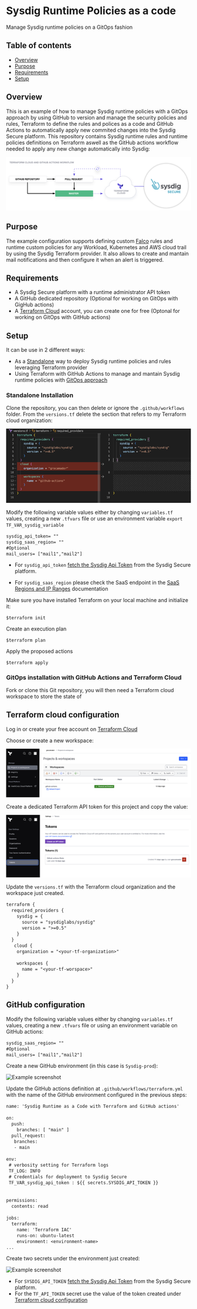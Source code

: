 # Sysdig Runtime Policies as a code
Manage Sysdig runtime policies on a GitOps fashion

## Table of contents
* [Overview](#overview)
* [Purpose](#Purpose)
* [Requirements](#requirements)
* [Setup](#setup)


## Overview
This is an example of how to manage Sysdig runtime policies with a GitOps approach by using GitHub to version and manage the security policies and rules, Terraform to define the rules and polices as a code and GitHub Actions to automatically apply new commited changes into the Sysdig Secure platform.
This repository contains Sysdig runtime rules and runtime policies definitions on Terraform aswell as the GitHub actions workflow needed to apply any new change automatically into Sysdig:

![workflow overview](./img/workflow)

## Purpose
The example configuration supports defining custom [Falco](https://falco.org) rules and runtime custom policies for any Workload, Kubernetes and AWS cloud trail by using the Sysdig Terraform provider. It also allows to create and mantain mail notifications and then configure it when an alert is triggered.

## Requirements
- A Sysdig Secure platform with a runtime administrator API token 
- A GitHub dedicated repository (Optional for working on GitOps with GigHub actions)
- A [Terraform Cloud](https://app.terraform.io/) account, you can create one for free (Optonal for working on GitOps with GitHub actions)

## Setup
It can be use in 2 different ways:

* As a [Standalone](#standalone-installation) way to deploy Sysdig runtime policies and rules leveraging Terraform provider
* Using Terraform with GitHub Actions to manage and mantain Sysdig runtime policies with [GitOps approach](#Gitops-approach)

### Standalone Installation
Clone the repository, you can then delete  or ignore the `.github/workflows` folder.
From the `versions.tf` delete the section that refers to my Terraform cloud organization:

![Example screenshot](./img/delete-TF-organization-versions.png)

Modify the following variable values either by changing `variables.tf` values, creating a new `.tfvars` file or use an environment variable `export TF_VAR_sysdig_variable`

```
sysdig_api_token= ""
sysdig_saas_region= ""
#Optional
mail_users= ["mail1","mail2"]

```
- For `sysdig_api_token` [fetch the Sysdig Api Token](https://docs.sysdig.com/en/docs/administration/administration-settings/user-profile-and-password/retrieve-the-sysdig-api-token) from the Sysdig Secure platform.


- For `sysdig_saas_region` please check the SaaS endpoint in the [SaaS Regions and IP Ranges](https://docs.sysdig.com/en/docs/administration/saas-regions-and-ip-ranges/) documentation

Make sure you have installed Terraform on your local machine and initialize it:

```
$terraform init
```

Create an execution plan

```
$terraform plan
```
Apply the proposed actions


```
$terraform apply
```

### GitOps installation with GitHub Actions and Terraform Cloud
Fork or clone this Git repository, you will then need a Terraform cloud workspace to store the state of  

## Terraform cloud configuration
Log in or create your free account on [Terraform Cloud](https://app.terraform.io/)

Choose or create a new workspace:

![Example screenshot](./img/tf-workspace)

Create a dedicated Terraform API token for this project and copy the value:

![Example screenshot](./img/tf-token)

Update the `versions.tf` with the Terraform cloud organization and the workspace just created.

```
terraform {
  required_providers {
    sysdig = {
      source = "sysdiglabs/sysdig"
      version = ">=0.5"
    }
  }
   cloud {
    organization = "<your-tf-organization>"

    workspaces {
      name = "<your-tf-worspace>"
    }
  }
}
```
## GitHub configuration
Modify the following variable values either by changing `variables.tf` values, creating a new `.tfvars` file or using an environment variable on GitHub actions:

```
sysdig_saas_region= ""
#Optional
mail_users= ["mail1","mail2"]
````

Create a new GitHub environment (in this case is `Sysdig-prod`):

![Example screenshot](./img/github-environment)


Update the GitHub actions definition at `.github/workflows/terraform.yml` with the name of the GitHub environment configured in the previous steps:

```
name: 'Sysdig Runtime as a Code with Terraform and GitHub actions'

on:
  push:
    branches: [ "main" ]
  pull_request:
   branches:
   - main

env:
 # verbosity setting for Terraform logs
 TF_LOG: INFO
 # Credentials for deployment to Sysdig Secure
 TF_VAR_sysdig_api_token : ${{ secrets.SYSDIG_API_TOKEN }}

   
permissions:
  contents: read

jobs:
  terraform:
    name: 'Terraform IAC'
    runs-on: ubuntu-latest
    environment: <environment-name>
...
```
Create two secrets under the environment just created:

![Example screenshot](./img/github-secrets)

- For `SYSDIG_API_TOKEN` [fetch the Sysdig Api Token](https://docs.sysdig.com/en/docs/administration/administration-settings/user-profile-and-password/retrieve-the-sysdig-api-token) from the Sysdig Secure platform.
- For the `TF_API_TOKEN` secret use the value of the token created under [Terraform cloud configuration](##terraform-cloud-configuration)


